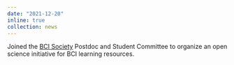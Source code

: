 ```yaml
---
date: "2021-12-20"
inline: true
collection: news
---
```

Joined the [BCI Society](https://bcisociety.org/) Postdoc and Student Committee to organize an open science initiative for BCI learning resources.